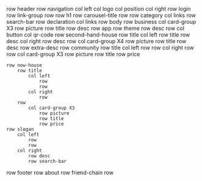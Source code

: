 row header
    row navigation
        col left
            col logo
            col position
        col right
            row login
            row link-group
    row 
        row h1
        row carousel-title
    row
        row category
            col 
                links
        row search-bar
    row declaration
        col 
            links
row body
    row business
        col card-group X3
            row picture
            row title
            row desc
    row app
        row theme
        row desc
        row 
            col button
            col qr-code
    row second-hand-house
        row title
            col left
                row title
                row desc
            col right
                row desc
        row 
            col card-group X4
                row picture
                row title
                row desc
                row extra-desc
    row community
        row title
            col left
                row
                row 
            col right
                row
        row 
            col card-group X3
                row picture
                row title
                row price

    row new-house
        row title
            col left
                row 
                row
            col right
                row
        row
            col card-group X3
                row picture
                row title
                row price
    row slogan
        col left
            row
            row
        col right
            row desc
            row search-bar
row footer
    row about
    row friend-chain
    row 